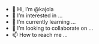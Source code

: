 - 👋 Hi, I’m @kajola
- 👀 I’m interested in ...
- 🌱 I’m currently learning ...
- 💞️ I’m looking to collaborate on ...
- 📫 How to reach me ...

<!---
kajola/kajola is a ✨ special ✨ repository because its `README.md` (this file) appears on your GitHub profile.
You can click the Preview link to take a look at your changes.
--->
